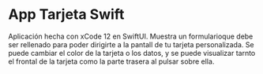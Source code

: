 # App Tarjeta Swift
 Aplicación hecha con xCode 12 en SwiftUI. Muestra un formularioque debe ser rellenado para poder dirigirte a la pantall de tu tarjeta personalizada. Se puede cambiar el color de la tarjeta o los datos, y se puede visualizar tarnto el frontal de la tarjeta como la parte trasera al pulsar sobre ella.
